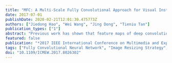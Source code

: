 ```yaml
---
title: "MFC: A Multi-Scale Fully Convolutional Approach for Visual Instance Retrieval"
date: 2017-07-01
publishDate: 2020-02-21T12:01:30.475773Z
authors: ["Jiedong Hao", "Wei Wang", "Jing Dong", "Tieniu Tan"]
publication_types: ["1"]
abstract: "Previous work has shown that feature maps of deep convolutional neural networks (CNNs) can be interpreted as feature representation of an image. Image features aggregated from these feature maps have achieved steady progress in terms of performances on visual instance retrieval tasks in recent years. The key to the success of such methods is feature representation. In this paper, we study how to represent an image using discriminative features. We demonstrate first that image size is an important factor which affects the performance of instance retrieval but has not been thoroughly discussed in previous work. Based on experimental evaluations, we propose a multi-scale fully convolutional (MFC) approach to encode the image efficiently and effectively. The proposed method is simple to implement, which does not employ sophisticated post-processing techniques such as query expansion, yet shows promising results on four public datasets."
featured: false
publication: "*2017 IEEE International Conference on Multimedia and Expo Workshops, ICMEW 2017*"
tags: ["Fully Convolutional Neural Network", "Image Resizing Strategy", "Multi-scale Representation", "Visual Instance Retrieval"]
doi: "10.1109/ICMEW.2017.8026302"
---
```


